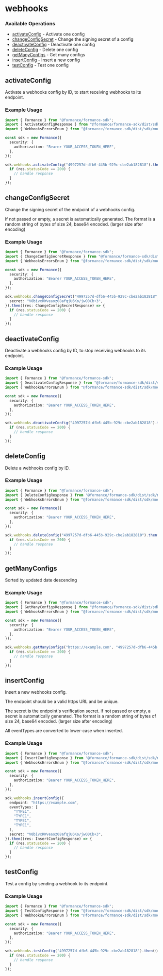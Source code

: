 # webhooks

### Available Operations

* [activateConfig](#activateconfig) - Activate one config
* [changeConfigSecret](#changeconfigsecret) - Change the signing secret of a config
* [deactivateConfig](#deactivateconfig) - Deactivate one config
* [deleteConfig](#deleteconfig) - Delete one config
* [getManyConfigs](#getmanyconfigs) - Get many configs
* [insertConfig](#insertconfig) - Insert a new config
* [testConfig](#testconfig) - Test one config

## activateConfig

Activate a webhooks config by ID, to start receiving webhooks to its endpoint.

### Example Usage

```typescript
import { Formance } from "@formance/formance-sdk";
import { ActivateConfigResponse } from "@formance/formance-sdk/dist/sdk/models/operations";
import { WebhooksErrorsEnum } from "@formance/formance-sdk/dist/sdk/models/shared";

const sdk = new Formance({
  security: {
    authorization: "Bearer YOUR_ACCESS_TOKEN_HERE",
  },
});

sdk.webhooks.activateConfig("4997257d-dfb6-445b-929c-cbe2ab182818").then((res: ActivateConfigResponse) => {
  if (res.statusCode == 200) {
    // handle response
  }
});
```

## changeConfigSecret

Change the signing secret of the endpoint of a webhooks config.

If not passed or empty, a secret is automatically generated.
The format is a random string of bytes of size 24, base64 encoded. (larger size after encoding)


### Example Usage

```typescript
import { Formance } from "@formance/formance-sdk";
import { ChangeConfigSecretResponse } from "@formance/formance-sdk/dist/sdk/models/operations";
import { WebhooksErrorsEnum } from "@formance/formance-sdk/dist/sdk/models/shared";

const sdk = new Formance({
  security: {
    authorization: "Bearer YOUR_ACCESS_TOKEN_HERE",
  },
});

sdk.webhooks.changeConfigSecret("4997257d-dfb6-445b-929c-cbe2ab182818", {
  secret: "V0bivxRWveaoz08afqjU6Ko/jwO0Cb+3",
}).then((res: ChangeConfigSecretResponse) => {
  if (res.statusCode == 200) {
    // handle response
  }
});
```

## deactivateConfig

Deactivate a webhooks config by ID, to stop receiving webhooks to its endpoint.

### Example Usage

```typescript
import { Formance } from "@formance/formance-sdk";
import { DeactivateConfigResponse } from "@formance/formance-sdk/dist/sdk/models/operations";
import { WebhooksErrorsEnum } from "@formance/formance-sdk/dist/sdk/models/shared";

const sdk = new Formance({
  security: {
    authorization: "Bearer YOUR_ACCESS_TOKEN_HERE",
  },
});

sdk.webhooks.deactivateConfig("4997257d-dfb6-445b-929c-cbe2ab182818").then((res: DeactivateConfigResponse) => {
  if (res.statusCode == 200) {
    // handle response
  }
});
```

## deleteConfig

Delete a webhooks config by ID.

### Example Usage

```typescript
import { Formance } from "@formance/formance-sdk";
import { DeleteConfigResponse } from "@formance/formance-sdk/dist/sdk/models/operations";
import { WebhooksErrorsEnum } from "@formance/formance-sdk/dist/sdk/models/shared";

const sdk = new Formance({
  security: {
    authorization: "Bearer YOUR_ACCESS_TOKEN_HERE",
  },
});

sdk.webhooks.deleteConfig("4997257d-dfb6-445b-929c-cbe2ab182818").then((res: DeleteConfigResponse) => {
  if (res.statusCode == 200) {
    // handle response
  }
});
```

## getManyConfigs

Sorted by updated date descending

### Example Usage

```typescript
import { Formance } from "@formance/formance-sdk";
import { GetManyConfigsResponse } from "@formance/formance-sdk/dist/sdk/models/operations";
import { WebhooksErrorsEnum } from "@formance/formance-sdk/dist/sdk/models/shared";

const sdk = new Formance({
  security: {
    authorization: "Bearer YOUR_ACCESS_TOKEN_HERE",
  },
});

sdk.webhooks.getManyConfigs("https://example.com", "4997257d-dfb6-445b-929c-cbe2ab182818").then((res: GetManyConfigsResponse) => {
  if (res.statusCode == 200) {
    // handle response
  }
});
```

## insertConfig

Insert a new webhooks config.

The endpoint should be a valid https URL and be unique.

The secret is the endpoint's verification secret.
If not passed or empty, a secret is automatically generated.
The format is a random string of bytes of size 24, base64 encoded. (larger size after encoding)

All eventTypes are converted to lower-case when inserted.


### Example Usage

```typescript
import { Formance } from "@formance/formance-sdk";
import { InsertConfigResponse } from "@formance/formance-sdk/dist/sdk/models/operations";
import { WebhooksErrorsEnum } from "@formance/formance-sdk/dist/sdk/models/shared";

const sdk = new Formance({
  security: {
    authorization: "Bearer YOUR_ACCESS_TOKEN_HERE",
  },
});

sdk.webhooks.insertConfig({
  endpoint: "https://example.com",
  eventTypes: [
    "TYPE1",
    "TYPE1",
    "TYPE1",
    "TYPE1",
  ],
  secret: "V0bivxRWveaoz08afqjU6Ko/jwO0Cb+3",
}).then((res: InsertConfigResponse) => {
  if (res.statusCode == 200) {
    // handle response
  }
});
```

## testConfig

Test a config by sending a webhook to its endpoint.

### Example Usage

```typescript
import { Formance } from "@formance/formance-sdk";
import { TestConfigResponse } from "@formance/formance-sdk/dist/sdk/models/operations";
import { WebhooksErrorsEnum } from "@formance/formance-sdk/dist/sdk/models/shared";

const sdk = new Formance({
  security: {
    authorization: "Bearer YOUR_ACCESS_TOKEN_HERE",
  },
});

sdk.webhooks.testConfig("4997257d-dfb6-445b-929c-cbe2ab182818").then((res: TestConfigResponse) => {
  if (res.statusCode == 200) {
    // handle response
  }
});
```
